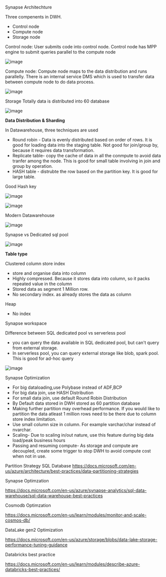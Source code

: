 Synapse Architechture

Three compenents in DWH.
* Control node
* Compute node
* Storage node

Control node:
  User submits code into control node. 
  Control node has MPP engine to submit queries parallel to the compute node
  
![image](https://user-images.githubusercontent.com/38088886/110204586-a46adf80-7e6b-11eb-89b7-220cc4de9da9.png)

Compute node:
 Compute node maps to the data distribution and runs parallelly.
 There is an internal service DMS which is used to transfer data between compute node to do data process.

![image](https://user-images.githubusercontent.com/38088886/110204644-0d525780-7e6c-11eb-9bfb-eb667c98e6a6.png)


Storage
 Totally data is distributed into 60 database
 
![image](https://user-images.githubusercontent.com/38088886/110204790-e8aaaf80-7e6c-11eb-9cc1-39e8b4852a3a.png)

**Data Distribution & Sharding**

In Datawarehouse, three techniques are used
* Round robin - Data is evenly distributed based on order of rows. It is good for loading data into the staging table. Not good for join/group by, because it requires data transformation.
* Replicate table- copy the cache of data in all the conmpute to avoid data tranfer among the node. This is good for small table involving in join and group by operation.
* HASH table - distrubte the row based on the partition key. It is good for large table.

Good Hash key

![image](https://user-images.githubusercontent.com/38088886/110205297-24df0f80-7e6f-11eb-9cdf-3d51083525b9.png)

![image](https://user-images.githubusercontent.com/38088886/110205307-32949500-7e6f-11eb-9544-144be910b8a0.png)


Modern Datawarehouse

![image](https://user-images.githubusercontent.com/38088886/109928775-b6a71b00-7cbd-11eb-9992-03083ed24afe.png)

Synapse vs Dedicated sql pool

![image](https://user-images.githubusercontent.com/38088886/110075741-32b36880-7d7b-11eb-8ee3-dbf351445dc6.png)

**Table type**

Clustered column store index
* store and organise data into column
* Highly compressed. Because it stores data into column, so it packs repeated value in the column
* Stored data as segment 1 Million row.
* No secondary index. as already stores the data as column

Heap
* No index


Synapse workspace

Difference between SQL dedicated pool vs serverless pool
* you can query the data available in SQL dedicated pool, but can't query from external storage.
* In serverless pool, you can query external storage like blob, spark pool. This is good for ad-hoc query

![image](https://user-images.githubusercontent.com/38088886/110197960-d61d7f80-7e46-11eb-99fd-e7b9bca4cd13.png)




Synapse Optimization

* For big dataloading,use Polybase instead of ADF,BCP
* For big data join, use HASH Distribution
* For small data join, use default Round Robin Distribution
* By Default data stored in DWH stored as 60 partition database
* Making further partition may overhead performance. If you would like to partition the data atleast 1 million rows need to be there due to column store index limitation.
* Use small column size in column. For example varchar/char instead of nvarchar.
* Scaling- Due to scaling in/out nature, use this feature during big data load/peak business hours
* Passing and resuming compute- As storage and compute are decoupled, create some trigger to stop DWH to avoid compute cost when not in use.


Partition Strategy
SQL Database
https://docs.microsoft.com/en-us/azure/architecture/best-practices/data-partitioning-strategies

Synapse Optimzation

https://docs.microsoft.com/en-us/azure/synapse-analytics/sql-data-warehouse/sql-data-warehouse-best-practices

Cosmodb Optimzation

https://docs.microsoft.com/en-us/learn/modules/monitor-and-scale-cosmos-db/

DataLake gen2 Optimization

https://docs.microsoft.com/en-us/azure/storage/blobs/data-lake-storage-performance-tuning-guidance

Databricks best practice

https://docs.microsoft.com/en-us/learn/modules/describe-azure-databricks-best-practices/


